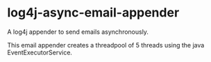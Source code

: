 # log4j-async-email-appender
A log4j appender to send emails asynchronously.

This email appender creates a threadpool of 5 threads using the java EventExecutorService. 
